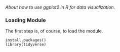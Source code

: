 *About how to use ggplot2 in R for data visualization.*

### Loading Module  

The first step is, of course, to load the module.

```
install.packages()
library(tidyverse)

